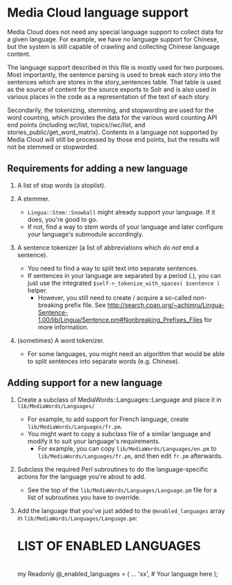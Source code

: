 Media Cloud language support
============================

Media Cloud does not need any special language support to collect data for a given language.  For example, we have no
language support for Chinese, but the system is still capable of crawling and collecting Chinese language content.

The language support described in this file is mostly used for two purposes.  Most importantly, the sentence parsing
is used to break each story into the sentences which are stores in the story_sentences table.  That table is used
as the source of content for the source exports to Solr and is also used in various places in the code as a
representation of the text of each story.

Secondarily, the tokenizing, stemming, and stopwording are used for the word counting, which provides the data for
the various word counting API end points (including wc/list, topics/<id>/wc/list, and stories_public/get_word_matrix).
Contents in a language not supported by Media Cloud will still be processed by those end points, but the results will
not be stemmed or stopworded.

Requirements for adding a new language
--------------------------------------

1. A list of stop words (a stoplist).

2. A stemmer.

    * `Lingua::Stem::Snowball` might already support your language. If it does, you're good to go.
    * If not, find a way to stem words of your language and later configure your language's submodule accordingly.

3. A sentence tokenizer (a list of abbreviations which *do not* end a sentence).

	* You need to find a way to split text into separate sentences.
	* If sentences in your language are separated by a period (.), you can just use the integrated
      `$self->_tokenize_with_spaces( $sentence )` helper.
		* However, you still need to create / acquire a so-called non-breaking prefix file. See http://search.cpan.org/~achimru/Lingua-Sentence-1.00/lib/Lingua/Sentence.pm#Nonbreaking_Prefixes_Files for
        more information.

4. (sometimes) A word tokenizer.

    * For some languages, you might need an algorithm that would be able to split sentences into separate words (e.g. Chinese).

Adding support for a new language
---------------------------------

1. Create a subclass of MediaWords::Languages::Language and place it in `lib/MediaWords/Languages/`

    * For example, to add support for French language, create `lib/MediaWords/Languages/fr.pm`.
    * You might want to copy a subclass file of a similar language and modify it to suit your language's requirements.
    	* For example, you can copy `lib/MediaWords/Languages/en.pm` to `lib/MediaWords/Languages/fr.pm`, and then edit `fr.pm` afterwards.

2. Subclass the required Perl subroutines to do the language-specific actions for the language you're about to add.

    * See the top of the `lib/MediaWords/Languages/Language.pm` file for a list of subroutines you have to override.

3. Add the language that you've just added to the `@enabled_languages` array in `lib/MediaWords/Languages/Language.pm`:

	#
	# LIST OF ENABLED LANGUAGES
	#
	my Readonly @_enabled_languages = (
		...
		'xx',	# Your language here
	);
